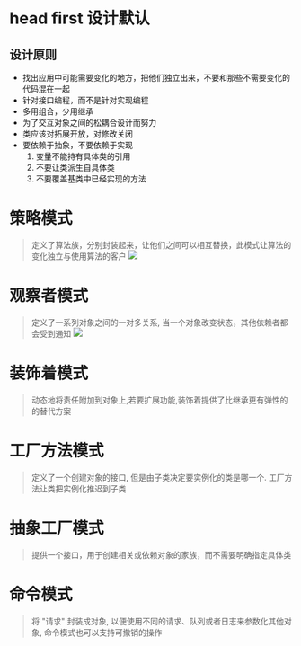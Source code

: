 # head first 设计默认
## 设计原则
- 找出应用中可能需要变化的地方，把他们独立出来，不要和那些不需要变化的代码混在一起
- 针对接口编程，而不是针对实现编程
- 多用组合，少用继承
- 为了交互对象之间的松耦合设计而努力
- 类应该对拓展开放，对修改关闭
- 要依赖于抽象，不要依赖于实现
    1. 变量不能持有具体类的引用
    2. 不要让类派生自具体类
    3. 不要覆盖基类中已经实现的方法

# 策略模式
> 定义了算法族，分别封装起来，让他们之间可以相互替换，此模式让算法的变化独立与使用算法的客户
![](http://7xv4mv.com1.z0.glb.clouddn.com/blog/2018-01-02-1C20A3C0-B28C-404E-83F6-8F493692E632.png)

# 观察者模式
> 定义了一系列对象之间的一对多关系, 当一个对象改变状态，其他依赖者都会受到通知
![](http://7xv4mv.com1.z0.glb.clouddn.com/blog/2018-01-02-155907.png)


# 装饰着模式
> 动态地将责任附加到对象上,若要扩展功能,装饰着提供了比继承更有弹性的的替代方案

# 工厂方法模式
> 定义了一个创建对象的接口, 但是由子类决定要实例化的类是哪一个. 工厂方法让类把实例化推迟到子类

# 抽象工厂模式
> 提供一个接口，用于创建相关或依赖对象的家族，而不需要明确指定具体类

# 命令模式
> 将 "请求" 封装成对象, 以便使用不同的请求、队列或者日志来参数化其他对象, 命令模式也可以支持可撤销的操作

